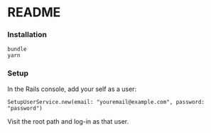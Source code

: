 # README

### Installation
```
bundle
yarn
```

### Setup
In the Rails console, add your self as a user:
```
SetupUserService.new(email: "youremail@example.com", password: "password")
```

Visit the root path and log-in as that user.
